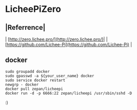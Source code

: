 LicheePiZero
======

|Referrence|
---
| [http://zero.lichee.pro/](http://zero.lichee.pro/)|
| [https://github.com/Lichee-Pi](https://github.com/Lichee-Pi) |


docker
----

	sudo groupadd docker
	sudo gpasswd -a ${your_user_name} docker
	sudo service docker restart
	newgrp - docker
	docker pull zepan/licheepi
	docker run -d -p 6666:22 zepan/licheepi /usr/sbin/sshd -D









:)

